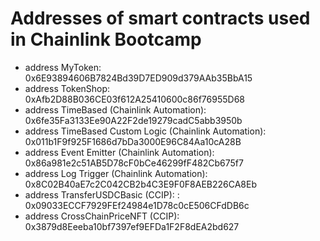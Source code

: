 # Addresses of smart contracts used in Chainlink Bootcamp
- address MyToken: 0x6E93894606B7824Bd39D7ED909d379AAb35BbA15
- address TokenShop: 0xAfb2D88B036CE03f612A25410600c86f76955D68
- address TimeBased (Chainlink Automation): 0x6fe35Fa3133Ee90A22F2de19279cadC5abb3950b
- address TimeBased Custom Logic (Chainlink Automation): 0x011b1F9f925F1686d7bDa3000E96C84Aa10cA28B
- address Event Emitter (Chainlink Automation): 0x86a981e2c51AB5D78cF0bCe46299fF482Cb675f7
- address Log Trigger (Chainlink Automation): 0x8C02B40aE7c2C042CB2b4C3E9F0F8AEB226CA8Eb
- address TransferUSDCBasic (CCIP): : 0x09033ECCF7929FEf24984e1D78c0cE506CFdDB6c
- address CrossChainPriceNFT (CCIP): 0x3879d8Eeeba10bf7397ef9EFDa1F2F8dEA2bd627